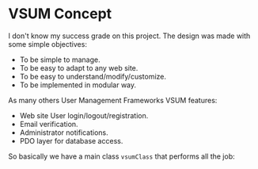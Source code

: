 # VSUM Concept #

I don't know my success grade on this project. The design was made with some simple objectives:
  * To be simple to manage.
  * To be easy to adapt to any web site.
  * To be easy to understand/modify/customize.
  * To be implemented in modular way.

As many others User Management Frameworks VSUM features:
  * Web site User login/logout/registration.
  * Email verification.
  * Administrator notifications.
  * PDO layer for database access.

So basically we have a main class `vsumClass` that performs all the job: